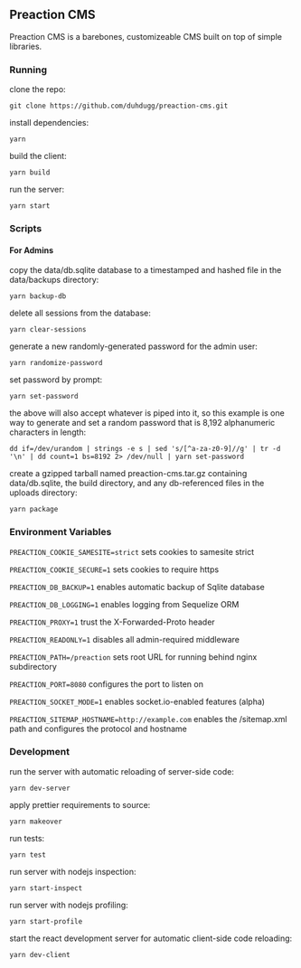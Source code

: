 ## Preaction CMS

Preaction CMS is a barebones, customizeable CMS built on top of simple libraries.

### Running

clone the repo:

`git clone https://github.com/duhdugg/preaction-cms.git`

install dependencies:

`yarn`

build the client:

`yarn build`

run the server:

`yarn start`

### Scripts

#### For Admins

copy the data/db.sqlite database to a timestamped and hashed file in the data/backups directory:

`yarn backup-db`

delete all sessions from the database:

`yarn clear-sessions`

generate a new randomly-generated password for the admin user:

`yarn randomize-password`

set password by prompt:

`yarn set-password`

the above will also accept whatever is piped into it, so this example is one way to generate and set a random password that is 8,192 alphanumeric characters in length:

`dd if=/dev/urandom | strings -e s | sed 's/[^a-za-z0-9]//g' | tr -d '\n' | dd count=1 bs=8192 2> /dev/null | yarn set-password`

create a gzipped tarball named preaction-cms.tar.gz containing data/db.sqlite, the build directory, and any db-referenced files in the uploads directory:

`yarn package`

### Environment Variables

`PREACTION_COOKIE_SAMESITE=strict` sets cookies to samesite strict

`PREACTION_COOKIE_SECURE=1` sets cookies to require https

`PREACTION_DB_BACKUP=1` enables automatic backup of Sqlite database

`PREACTION_DB_LOGGING=1` enables logging from Sequelize ORM

`PREACTION_PROXY=1` trust the X-Forwarded-Proto header

`PREACTION_READONLY=1` disables all admin-required middleware

`PREACTION_PATH=/preaction` sets root URL for running behind nginx subdirectory

`PREACTION_PORT=8080` configures the port to listen on

`PREACTION_SOCKET_MODE=1` enables socket.io-enabled features (alpha)

`PREACTION_SITEMAP_HOSTNAME=http://example.com` enables the /sitemap.xml path and configures the protocol and hostname

### Development

run the server with automatic reloading of server-side code:

`yarn dev-server`

apply prettier requirements to source:

`yarn makeover`

run tests:

`yarn test`

run server with nodejs inspection:

`yarn start-inspect`

run server with nodejs profiling:

`yarn start-profile`

start the react development server for automatic client-side code reloading:

`yarn dev-client`
